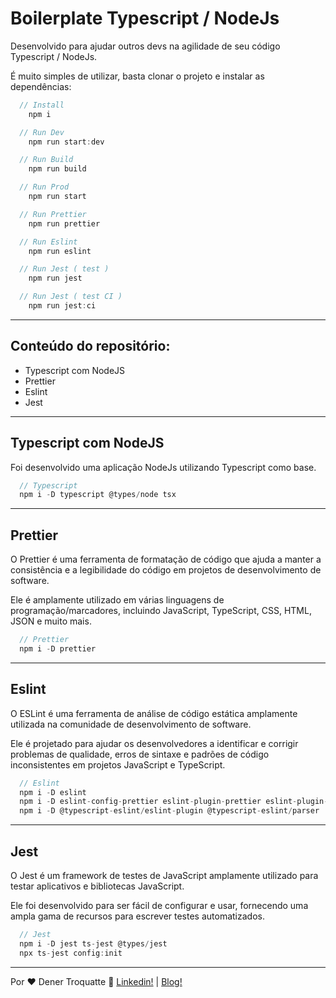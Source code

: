 <h1>
  Boilerplate Typescript / NodeJs
</h1>
<p>Desenvolvido para ajudar outros devs na agilidade de seu código Typescript / NodeJs.</p>
<p>É muito simples de utilizar, basta clonar o projeto e instalar as dependências:</p>

```javascript
  // Install 
    npm i

  // Run Dev 
    npm run start:dev

  // Run Build 
    npm run build

  // Run Prod 
    npm run start

  // Run Prettier 
    npm run prettier

  // Run Eslint 
    npm run eslint

  // Run Jest ( test ) 
    npm run jest

  // Run Jest ( test CI ) 
    npm run jest:ci
```

---

<h2>
  Conteúdo do repositório:
</h2>
<ul>
  <li>Typescript com NodeJS</li>
  <li>Prettier</li>
  <li>Eslint</li>
  <li>Jest</li>
</ul>

---

<h2>
  Typescript com NodeJS
</h2>
<p>Foi desenvolvido uma aplicação NodeJs utilizando Typescript como base.</p>

```javascript
  // Typescript
  npm i -D typescript @types/node tsx
```
---

<h2>
  Prettier
</h2>
<p>
  O Prettier é uma ferramenta de formatação de código que ajuda a manter a consistência e a legibilidade do código em projetos de desenvolvimento de software. 
</p>

<p>
  Ele é amplamente utilizado em várias linguagens de programação/marcadores, incluindo JavaScript, TypeScript, CSS, HTML, JSON e muito mais.
</p>

```javascript
  // Prettier
  npm i -D prettier
```
---

<h2>
  Eslint
</h2>
<p>
O ESLint é uma ferramenta de análise de código estática amplamente utilizada na comunidade de desenvolvimento de software. 
</p>

<p>
Ele é projetado para ajudar os desenvolvedores a identificar e corrigir problemas de qualidade, erros de sintaxe e padrões de código inconsistentes em projetos JavaScript e TypeScript.
</p>

```javascript
  // Eslint
  npm i -D eslint 
  npm i -D eslint-config-prettier eslint-plugin-prettier eslint-plugin-import 
  npm i -D @typescript-eslint/eslint-plugin @typescript-eslint/parser 
```
---

<h2>
  Jest
</h2>
<p>
O Jest é um framework de testes de JavaScript amplamente utilizado para testar aplicativos e bibliotecas JavaScript. 
</p>

<p>
Ele foi desenvolvido para ser fácil de configurar e usar, fornecendo uma ampla gama de recursos para escrever testes automatizados.
</p>

```javascript
  // Jest
  npm i -D jest ts-jest @types/jest 
  npx ts-jest config:init
```
---

Por ♥ Dener Troquatte :wave: [Linkedin!](https://www.linkedin.com/in/dener-s%C3%A3o-pedro-troquatte-ababa079/) | [Blog!](https://vidafullstack.com.br/)
